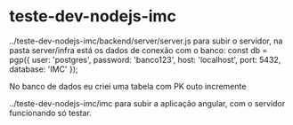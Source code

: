 # teste-dev-nodejs-imc

../teste-dev-nodejs-imc/backend/server/server.js para subir o servidor, na pasta server/infra está os dados de conexão com o banco: 
const db = pgp({
	user: 'postgres',
	password: 'banco123',
	host: 'localhost',
	port: 5432,
	database: 'IMC'
});

No banco de dados eu criei uma tabela com PK outo incremente

../teste-dev-nodejs-imc/imc para subir a aplicação angular, com o servidor funcionando só testar. 
